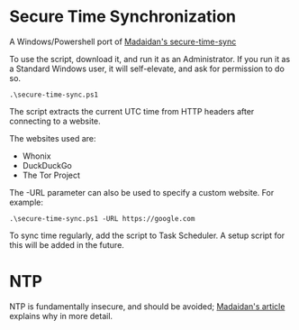 # Secure Time Synchronization 

A Windows/Powershell port of [Madaidan's secure-time-sync](https://gitlab.com/madaidan/secure-time-sync)

To use the script, download it, and run it as an Administrator. If you run it as a Standard Windows user, it will self-elevate, and ask for permission to do so.

    .\secure-time-sync.ps1

The script extracts the current UTC time from HTTP headers after connecting to a website.

The websites used are:
+ Whonix
+ DuckDuckGo
+ The Tor Project

The -URL parameter can also be used to specify a custom website. For example: 
    
    .\secure-time-sync.ps1 -URL https://google.com

To sync time regularly, add the script to Task Scheduler. A setup script for this will be added in the future.

# NTP

NTP is fundamentally insecure, and should be avoided; [Madaidan's article](https://madaidans-insecurities.github.io/guides/linux-hardening.html#time-synchronisation) explains why in more detail.